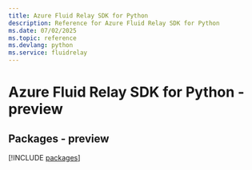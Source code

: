 ```yaml
---
title: Azure Fluid Relay SDK for Python
description: Reference for Azure Fluid Relay SDK for Python
ms.date: 07/02/2025
ms.topic: reference
ms.devlang: python
ms.service: fluidrelay
---
```

# Azure Fluid Relay SDK for Python - preview
## Packages - preview
[!INCLUDE [packages](fluid-relay-index.md)]